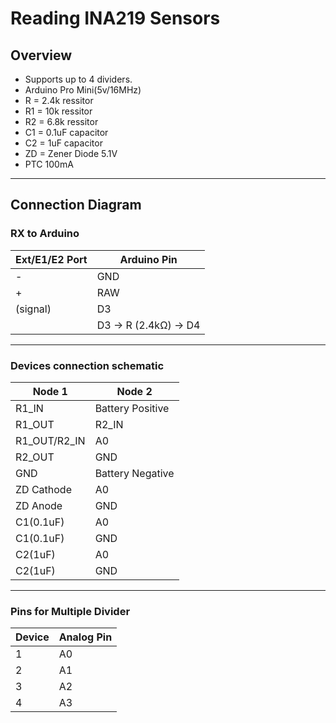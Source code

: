 # Reading INA219 Sensors

## Overview
- Supports up to 4 dividers.
- Arduino Pro Mini(5v/16MHz)
- R = 2.4k ressitor
- R1 = 10k ressitor
- R2 = 6.8k ressitor
- C1 = 0.1uF capacitor
- C2 = 1uF capacitor
- ZD = Zener Diode 5.1V
- PTC 100mA
---

## Connection Diagram

### **RX to Arduino**
| Ext/E1/E2 Port   | Arduino Pin         |
|----------|---------------------|
| -      | GND                 |
| +      | RAW                 |
| (signal)   | D3                  |
|         | D3 → R (2.4kΩ) → D4 |


---

### **Devices connection schematic**
| Node 1 | Node 2 |
|------------|------------------|
| R1_IN      | Battery Positive      |
| R1_OUT     | R2_IN       |
| R1_OUT/R2_IN     | A0          |
| R2_OUT     | GND       |
| GND        | Battery Negative |
| ZD Cathode     | A0       |
| ZD Anode     | GND       |
| C1(0.1uF)     | A0       |
| C1(0.1uF)     | GND       |
| C2(1uF)     | A0       |
| C2(1uF)     | GND       |


---

### **Pins for Multiple Divider**
| Device | Analog Pin |
|--------|--------|
| 1      | A0    |
| 2      | A1    |
| 3      | A2    |
| 4      | A3    |
